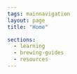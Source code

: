```yaml
---
tags: mainnavigation
layout: page
title: "Home"

sections:
  - learning
  - brewing-guides
  - resources
---
```

